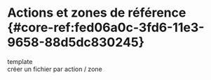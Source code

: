 # Actions et zones de référence {#core-ref:fed06a0c-3fd6-11e3-9658-88d5dc830245}

<div class="fixme">template</div>
<div class="fixme">créer un fichier par action / zone</div>